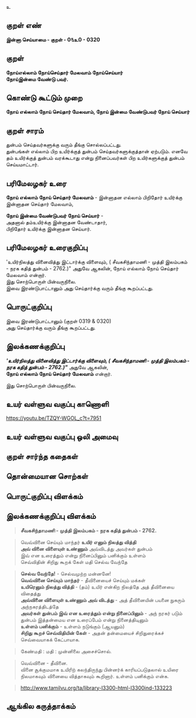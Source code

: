 உ

## குறள் எண் 

**இன்னா செய்யாமை - குறள் - 0௩உ0 - 0320**  

## குறள் 

**நோய்எல்லாம் நோய்செய்தார் மேலவாம் நோய்செய்யார்  
நோய்இன்மை வேண்டு பவர்.**

## கொண்டு கூட்டும் முறை

**நோய் எல்லாம் நோய் செய்தார் மேலவாம், நோய் இன்மை வேண்டுபவர் நோய் செய்யார்**

## குறள் சாரம் 

துன்பம் செய்தவர்களுக்கு வரும் தீங்கு சொல்லப்பட்டது.  
துன்பங்கள் எல்லாம் பிற உயிர்க்குத் துன்பம் செய்தவர்களுக்குத்தான் ஏற்படும். எனவே தம் உயிர்க்குத் துன்பம் வரக்கூடாது என்று நினைப்பவர்கள் பிற உயிர்களுக்குத் துன்பம் செய்யமாட்டார்.

## பரிமேலழகர் உரை

**நோய் எல்லாம் நோய் செய்தார் மேலவாம்** - இன்னாதன எல்லாம் பிறிதோர் உயிர்க்கு இன்னாதன செய்தார் மேலவாம்,   

**நோய் இன்மை வேண்டுபவர் நோய் செய்யார்** -   
அதனால் தம்உயிர்க்கு இன்னாதன வேண்டாதார்,   
பிறிதோர் உயிர்க்கு இன்னாதன செய்யார்.   

## பரிமேலழகர் உரைகுறிப்பு   

'உயிர்நிலத்து வினைவித்து இட்டார்க்கு விளைவும், ( சீவகசிந்தாமணி - முத்தி இலம்பகம் - நரக கதித் துன்பம் - 2762.)" அதுவே ஆகலின், நோய் எல்லாம் நோய் செய்தார் மேலவாம் என்றார்.   
இது சொற்பொருள் பின்வருநிலை.   
இவை இரண்டுபாட்டானும் அது செய்தார்க்கு வரும் தீங்கு கூறப்பட்டது.   

## பொருட்குறிப்பு 

இவை இரண்டுபாட்டானும் (குறள் 0319 & 0320)   
அது செய்தார்க்கு வரும் தீங்கு கூறப்பட்டது.   

## இலக்கணக்குறிப்பு  

_**'உயிர்நிலத்து வினைவித்து இட்டார்க்கு விளைவும், ( சீவகசிந்தாமணி - முத்தி இலம்பகம் - நரக கதித் துன்பம் - 2762.)"**_ அதுவே ஆகலின்,   
**நோய் எல்லாம் நோய் செய்தார் மேலவாம்** என்றார்.  

இது சொற்பொருள் பின்வருநிலை.   

## உயர் வள்ளுவ வகுப்பு காணொளி

https://youtu.be/TZQY-WGOL_c?t=7951

## உயர் வள்ளுவ வகுப்பு ஒலி அமைவு 

 
## குறள் சார்ந்த கதைகள் 


## தொன்மையான சொற்கள்


## பொருட்குறிப்பு விளக்கம்


## இலக்கணக்குறிப்பு விளக்கம்

>**சீவகசிந்தாமணி - முத்தி இலம்பகம் - நரக கதித் துன்பம் - 2762.** 	

>வெவ்வினை செய்யும் மாந்தர் **உயிர் எனும் நிலத்து வித்தி  
>அவ் வினை விளையுள் உண்ணும்** அவ்விடத்து அவர்கள் துன்பம்  
>இவ் என உரைத்தும் என்று நினைப்பினும் பனிக்கும் உள்ளம்  
>செவ்விதின் சிறிது கூறக் கேள் மதி செல்வ வேந்தே  

>**செல்வ வேந்தே!** - செல்வமுற்ற மன்னனே!  
>**வெவ்வினை செய்யும் மாந்தர்** - தீவினையைச் செய்யும் மக்கள்  
>**உயிரெனும் நிலத்து வித்தி** - (தம்) உயிர் என்கிற நிலத்தே அத் தீவினையை விதைத்து  
>**அவ்வினை விளையுள் உண்ணும் அவ் விடத்து** - அத் தீவினையின் பயனை நுகரும் அந்நகரத்திடத்தே   
>**அவர்கள் துன்பம் இவ் என உரைத்தும் என்று நினைப்பினும்** - அந் நரகர் படும் துன்பம் இத்தன்மைய என உரைப்பேம் என்று நினைத்திடினும்   
>**உள்ளம் பனிக்கும்** - உள்ளம் நடுங்கும் (ஆயனும்)   
>**சிறிது கூறச் செவ்விதியின் கேள்** - அதன் தன்மையைச் சிறிதுரைக்கச் செவ்வையாகக் கேட்பாயாக.  

>கேண்மதி : மதி : முன்னிலை அசைச்சொல்.

>வெவ்வினை - தீவினை.   
>வினை சூக்குமமாக உயிரிற் கலந்திருந்து பின்னர்க் காரியப்படுதலால் உயிரை நிலமாகவும் வினையை வித்தாகவும் கூறினார். உள்ளம் பனிக்கும் என்க.  

>http://www.tamilvu.org/ta/library-l3300-html-l3300ind-133223

## ஆங்கில கருத்தாக்கம் 


